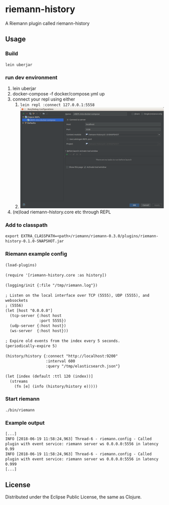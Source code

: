 # riemann-history

A Riemann plugin called riemann-history

## Usage

### Build

```
lein uberjar
```

### run dev environment

1) lein uberjar
1) docker-compose -f docker/compose.yml up
1) connect your repl using either 
    1) ```lein repl :connect 127.0.0.1:5558```
    1) ![My image](doc/intellij-remote-repl-config.png "A title")
1) (re)load riemann-history.core etc through REPL

### Add to classpath

```
export EXTRA_CLASSPATH=<path>/riemann/riemann-0.3.0/plugins/riemann-history-0.1.0-SNAPSHOT.jar
```

### Riemann example config

```
(load-plugins)

(require '[riemann-history.core :as history])

(logging/init {:file "/tmp/riemann.log"})

; Listen on the local interface over TCP (5555), UDP (5555), and websockets
; (5556)
(let [host "0.0.0.0"]
  (tcp-server {:host host
               :port 5555})
  (udp-server {:host host})
  (ws-server  {:host host}))

; Expire old events from the index every 5 seconds.
(periodically-expire 5)

(history/history {:connect "http://localhost:9200" 
                  :interval 600
                  :query "/tmp/elasticsearch.json"}

(let [index (default :ttl 120 (index))]
  (streams
    (fn [e] (info (history/history e)))))
```

### Start riemann

```
./bin/riemann
```

### Example output

```
[...]
INFO [2018-06-19 11:58:24,963] Thread-6 - riemann.config - Called plugin with event service: riemann server ws 0.0.0.0:5556 in latency 0.99
INFO [2018-06-19 11:58:24,963] Thread-6 - riemann.config - Called plugin with event service: riemann server ws 0.0.0.0:5556 in latency 0.999
[...]
```

## License

Distributed under the Eclipse Public License, the same as Clojure.
